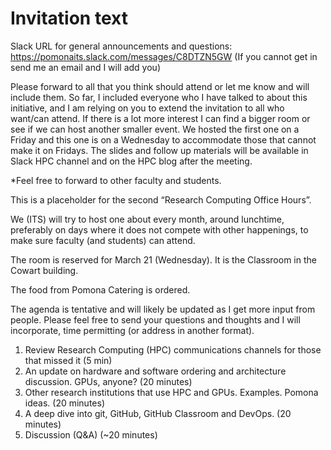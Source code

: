 # Invitation text

Slack URL for general announcements and questions: https://pomonaits.slack.com/messages/C8DTZN5GW (If you cannot get in send me an email and I will add you)

Please forward to all that you think should attend or let me know and will include them. So far, I included everyone who I have talked to about this initiative, and I am relying on you to extend the invitation to all who want/can attend. If there is a lot more interest I can find a bigger room or see if we can host another smaller event. We hosted the first one on a Friday and this one is on a Wednesday to accommodate those that cannot make it on Fridays. The slides and follow up materials will be available in Slack HPC channel and on the HPC blog after the meeting.

*Feel free to forward to other faculty and students.

This is a placeholder for the second “Research Computing Office Hours”.

We (ITS) will try to host one about every month, around lunchtime, preferably on days where it does not compete with other happenings, to make sure faculty (and students) can attend.

The room is reserved for March 21 (Wednesday). It is the Classroom in the Cowart building.

The food from Pomona Catering is ordered.

The agenda is tentative and will likely be updated as I get more input from people. Please feel free to send your questions and thoughts and I will incorporate, time permitting (or address in another format).

1.	Review Research Computing (HPC) communications channels for those that missed it (5 min)
2.	An update on hardware and software ordering and architecture discussion. GPUs, anyone? (20 minutes)
3.	Other research institutions that use HPC and GPUs. Examples. Pomona ideas. (20 minutes)
4.	A deep dive into git, GitHub, GitHub Classroom and DevOps. (20 minutes)
5.	Discussion (Q&A) (~20 minutes)
